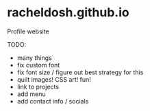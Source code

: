 # racheldosh.github.io
Profile website

TODO:
- many things
- fix custom font
- fix font size / figure out best strategy for this
- quilt images! CSS art! fun!
- link to projects
- add menu
- add contact info / socials
